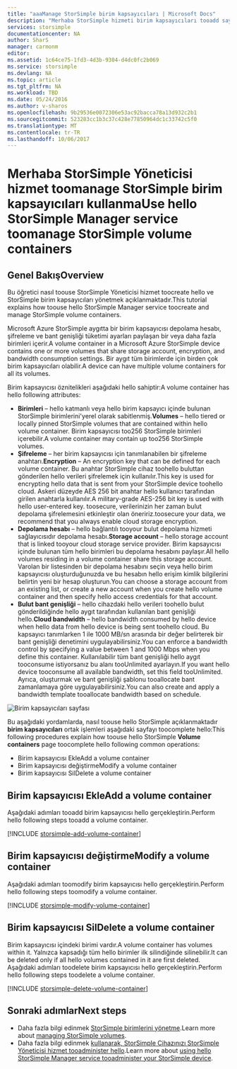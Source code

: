 ```yaml
---
title: "aaaManage StorSimple birim kapsayıcıları | Microsoft Docs"
description: "Merhaba StorSimple hizmeti birim kapsayıcıları tooadd sayfasında, değiştirmek veya birim kapsayıcısı silmek Yöneticisi nasıl kullanabileceğinizi açıklar."
services: storsimple
documentationcenter: NA
author: SharS
manager: carmonm
editor: 
ms.assetid: 1c64ce75-1fd3-4d3b-9304-d4dc0fc2b069
ms.service: storsimple
ms.devlang: NA
ms.topic: article
ms.tgt_pltfrm: NA
ms.workload: TBD
ms.date: 05/24/2016
ms.author: v-sharos
ms.openlocfilehash: 9b29536e0072306e53ac92bacca78a13d932c2b1
ms.sourcegitcommit: 523283cc1b3c37c428e77850964dc1c33742c5f0
ms.translationtype: MT
ms.contentlocale: tr-TR
ms.lasthandoff: 10/06/2017
---
```

# <a name="use-hello-storsimple-manager-service-toomanage-storsimple-volume-containers"></a><span data-ttu-id="171a2-103">Merhaba StorSimple Yöneticisi hizmet toomanage StorSimple birim kapsayıcıları kullanma</span><span class="sxs-lookup"><span data-stu-id="171a2-103">Use hello StorSimple Manager service toomanage StorSimple volume containers</span></span>
## <a name="overview"></a><span data-ttu-id="171a2-104">Genel Bakış</span><span class="sxs-lookup"><span data-stu-id="171a2-104">Overview</span></span>
<span data-ttu-id="171a2-105">Bu öğretici nasıl toouse StorSimple Yöneticisi hizmet toocreate hello ve StorSimple birim kapsayıcıları yönetmek açıklanmaktadır.</span><span class="sxs-lookup"><span data-stu-id="171a2-105">This tutorial explains how toouse hello StorSimple Manager service toocreate and manage StorSimple volume containers.</span></span>

<span data-ttu-id="171a2-106">Microsoft Azure StorSimple aygıtta bir birim kapsayıcısı depolama hesabı, şifreleme ve bant genişliği tüketimi ayarları paylaşan bir veya daha fazla birimleri içerir.</span><span class="sxs-lookup"><span data-stu-id="171a2-106">A volume container in a Microsoft Azure StorSimple device contains one or more volumes that share storage account, encryption, and bandwidth consumption settings.</span></span> <span data-ttu-id="171a2-107">Bir aygıt tüm birimlerde için birden çok birim kapsayıcıları olabilir.</span><span class="sxs-lookup"><span data-stu-id="171a2-107">A device can have multiple volume containers for all its volumes.</span></span> 

<span data-ttu-id="171a2-108">Birim kapsayıcısı öznitelikleri aşağıdaki hello sahiptir:</span><span class="sxs-lookup"><span data-stu-id="171a2-108">A volume container has hello following attributes:</span></span>

* <span data-ttu-id="171a2-109">**Birimleri** – hello katmanlı veya hello birim kapsayıcı içinde bulunan StorSimple birimlerini'yerel olarak sabitlenmiş.</span><span class="sxs-lookup"><span data-stu-id="171a2-109">**Volumes** – hello tiered or locally pinned StorSimple volumes that are contained within hello volume container.</span></span> <span data-ttu-id="171a2-110">Birim kapsayıcısı too256 StorSimple birimleri içerebilir.</span><span class="sxs-lookup"><span data-stu-id="171a2-110">A volume container may contain up too256 StorSimple volumes.</span></span>
* <span data-ttu-id="171a2-111">**Şifreleme** – her birim kapsayıcısı için tanımlanabilen bir şifreleme anahtarı.</span><span class="sxs-lookup"><span data-stu-id="171a2-111">**Encryption** – An encryption key that can be defined for each volume container.</span></span> <span data-ttu-id="171a2-112">Bu anahtar StorSimple cihaz toohello buluttan gönderilen hello verileri şifrelemek için kullanılır.</span><span class="sxs-lookup"><span data-stu-id="171a2-112">This key is used for encrypting hello data that is sent from your StorSimple device toohello cloud.</span></span> <span data-ttu-id="171a2-113">Askeri düzeyde AES 256 bit anahtar hello kullanıcı tarafından girilen anahtarla kullanılır.</span><span class="sxs-lookup"><span data-stu-id="171a2-113">A military-grade AES-256 bit key is used with hello user-entered key.</span></span> <span data-ttu-id="171a2-114">toosecure, verilerinizin her zaman bulut depolama şifrelemesini etkinleştir olan öneririz.</span><span class="sxs-lookup"><span data-stu-id="171a2-114">toosecure your data, we recommend that you always enable cloud storage encryption.</span></span>
* <span data-ttu-id="171a2-115">**Depolama hesabı** – hello bağlantılı tooyour bulut depolama hizmeti sağlayıcısıdır depolama hesabı.</span><span class="sxs-lookup"><span data-stu-id="171a2-115">**Storage account** – hello storage account that is linked tooyour cloud storage service provider.</span></span> <span data-ttu-id="171a2-116">Birim kapsayıcısı içinde bulunan tüm hello birimleri bu depolama hesabını paylaşır.</span><span class="sxs-lookup"><span data-stu-id="171a2-116">All hello volumes residing in a volume container share this storage account.</span></span> <span data-ttu-id="171a2-117">Varolan bir listesinden bir depolama hesabını seçin veya hello birim kapsayıcısı oluşturduğunuzda ve bu hesabın hello erişim kimlik bilgilerini belirtin yeni bir hesap oluşturun.</span><span class="sxs-lookup"><span data-stu-id="171a2-117">You can choose a storage account from an existing list, or create a new account when you create hello volume container and then specify hello access credentials for that account.</span></span>
* <span data-ttu-id="171a2-118">**Bulut bant genişliği** – hello cihazdaki hello verileri toohello bulut gönderildiğinde hello aygıt tarafından kullanılan bant genişliği hello.</span><span class="sxs-lookup"><span data-stu-id="171a2-118">**Cloud bandwidth** – hello bandwidth consumed by hello device when hello data from hello device is being sent toohello cloud.</span></span> <span data-ttu-id="171a2-119">Bu kapsayıcı tanımlarken 1 ile 1000 MB/sn arasında bir değer belirterek bir bant genişliği denetimini uygulayabilirsiniz.</span><span class="sxs-lookup"><span data-stu-id="171a2-119">You can enforce a bandwidth control by specifying a value between 1 and 1000 Mbps when you define this container.</span></span> <span data-ttu-id="171a2-120">Kullanılabilir tüm bant genişliği hello aygıt tooconsume istiyorsanız bu alanı tooUnlimited ayarlayın.</span><span class="sxs-lookup"><span data-stu-id="171a2-120">If you want hello device tooconsume all available bandwidth, set this field tooUnlimited.</span></span> <span data-ttu-id="171a2-121">Ayrıca, oluşturmak ve bant genişliği şablonu tooallocate bant zamanlamaya göre uygulayabilirsiniz.</span><span class="sxs-lookup"><span data-stu-id="171a2-121">You can also create and apply a bandwidth template tooallocate bandwidth based on schedule.</span></span>

![Birim kapsayıcıları sayfası](./media/storsimple-manage-volume-containers/HCS_VolumeContainersPage.png)

<span data-ttu-id="171a2-123">Bu aşağıdaki yordamlarda, nasıl toouse hello StorSimple açıklanmaktadır **birim kapsayıcıları** ortak işlemleri aşağıdaki sayfayı toocomplete hello:</span><span class="sxs-lookup"><span data-stu-id="171a2-123">This following procedures explain how toouse hello StorSimple **Volume containers** page toocomplete hello following common operations:</span></span>

* <span data-ttu-id="171a2-124">Birim kapsayıcısı Ekle</span><span class="sxs-lookup"><span data-stu-id="171a2-124">Add a volume container</span></span> 
* <span data-ttu-id="171a2-125">Birim kapsayıcısı değiştirme</span><span class="sxs-lookup"><span data-stu-id="171a2-125">Modify a volume container</span></span> 
* <span data-ttu-id="171a2-126">Birim kapsayıcısı Sil</span><span class="sxs-lookup"><span data-stu-id="171a2-126">Delete a volume container</span></span> 

## <a name="add-a-volume-container"></a><span data-ttu-id="171a2-127">Birim kapsayıcısı Ekle</span><span class="sxs-lookup"><span data-stu-id="171a2-127">Add a volume container</span></span>
<span data-ttu-id="171a2-128">Aşağıdaki adımları tooadd birim kapsayıcısı hello gerçekleştirin.</span><span class="sxs-lookup"><span data-stu-id="171a2-128">Perform hello following steps tooadd a volume container.</span></span>

[!INCLUDE [storsimple-add-volume-container](../../includes/storsimple-add-volume-container.md)]

## <a name="modify-a-volume-container"></a><span data-ttu-id="171a2-129">Birim kapsayıcısı değiştirme</span><span class="sxs-lookup"><span data-stu-id="171a2-129">Modify a volume container</span></span>
<span data-ttu-id="171a2-130">Aşağıdaki adımları toomodify birim kapsayıcısı hello gerçekleştirin.</span><span class="sxs-lookup"><span data-stu-id="171a2-130">Perform hello following steps toomodify a volume container.</span></span>

[!INCLUDE [storsimple-modify-volume-container](../../includes/storsimple-modify-volume-container.md)]

## <a name="delete-a-volume-container"></a><span data-ttu-id="171a2-131">Birim kapsayıcısı Sil</span><span class="sxs-lookup"><span data-stu-id="171a2-131">Delete a volume container</span></span>
<span data-ttu-id="171a2-132">Birim kapsayıcısı içindeki birimi vardır.</span><span class="sxs-lookup"><span data-stu-id="171a2-132">A volume container has volumes within it.</span></span> <span data-ttu-id="171a2-133">Yalnızca kapsadığı tüm hello birimler ilk silindiğinde silinebilir.</span><span class="sxs-lookup"><span data-stu-id="171a2-133">It can be deleted only if all hello volumes contained in it are first deleted.</span></span> <span data-ttu-id="171a2-134">Aşağıdaki adımları toodelete birim kapsayıcısı hello gerçekleştirin.</span><span class="sxs-lookup"><span data-stu-id="171a2-134">Perform hello following steps toodelete a volume container.</span></span>

[!INCLUDE [storsimple-delete-volume-container](../../includes/storsimple-delete-volume-container.md)]

## <a name="next-steps"></a><span data-ttu-id="171a2-135">Sonraki adımlar</span><span class="sxs-lookup"><span data-stu-id="171a2-135">Next steps</span></span>
* <span data-ttu-id="171a2-136">Daha fazla bilgi edinmek [StorSimple birimlerini yönetme](storsimple-manage-volumes.md).</span><span class="sxs-lookup"><span data-stu-id="171a2-136">Learn more about [managing StorSimple volumes](storsimple-manage-volumes.md).</span></span> 
* <span data-ttu-id="171a2-137">Daha fazla bilgi edinmek [kullanarak, StorSimple Cihazınızı StorSimple Yöneticisi hizmet tooadminister hello](storsimple-manager-service-administration.md).</span><span class="sxs-lookup"><span data-stu-id="171a2-137">Learn more about [using hello StorSimple Manager service tooadminister your StorSimple device](storsimple-manager-service-administration.md).</span></span>

